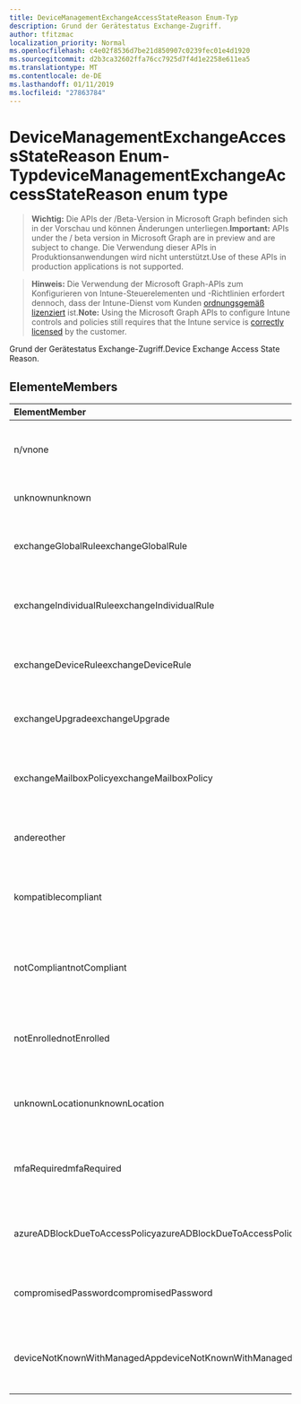```yaml
---
title: DeviceManagementExchangeAccessStateReason Enum-Typ
description: Grund der Gerätestatus Exchange-Zugriff.
author: tfitzmac
localization_priority: Normal
ms.openlocfilehash: c4e02f8536d7be21d850907c0239fec01e4d1920
ms.sourcegitcommit: d2b3ca32602ffa76cc7925d7f4d1e2258e611ea5
ms.translationtype: MT
ms.contentlocale: de-DE
ms.lasthandoff: 01/11/2019
ms.locfileid: "27863784"
---
```

# <a name="devicemanagementexchangeaccessstatereason-enum-type"></a><span data-ttu-id="cc40e-103">DeviceManagementExchangeAccessStateReason Enum-Typ</span><span class="sxs-lookup"><span data-stu-id="cc40e-103">deviceManagementExchangeAccessStateReason enum type</span></span>

> <span data-ttu-id="cc40e-104">**Wichtig:** Die APIs der /Beta-Version in Microsoft Graph befinden sich in der Vorschau und können Änderungen unterliegen.</span><span class="sxs-lookup"><span data-stu-id="cc40e-104">**Important:** APIs under the / beta version in Microsoft Graph are in preview and are subject to change.</span></span> <span data-ttu-id="cc40e-105">Die Verwendung dieser APIs in Produktionsanwendungen wird nicht unterstützt.</span><span class="sxs-lookup"><span data-stu-id="cc40e-105">Use of these APIs in production applications is not supported.</span></span>

> <span data-ttu-id="cc40e-106">**Hinweis:** Die Verwendung der Microsoft Graph-APIs zum Konfigurieren von Intune-Steuerelementen und -Richtlinien erfordert dennoch, dass der Intune-Dienst vom Kunden [ordnungsgemäß lizenziert](https://go.microsoft.com/fwlink/?linkid=839381) ist.</span><span class="sxs-lookup"><span data-stu-id="cc40e-106">**Note:** Using the Microsoft Graph APIs to configure Intune controls and policies still requires that the Intune service is [correctly licensed](https://go.microsoft.com/fwlink/?linkid=839381) by the customer.</span></span>

<span data-ttu-id="cc40e-107">Grund der Gerätestatus Exchange-Zugriff.</span><span class="sxs-lookup"><span data-stu-id="cc40e-107">Device Exchange Access State Reason.</span></span>
## <a name="members"></a><span data-ttu-id="cc40e-108">Elemente</span><span class="sxs-lookup"><span data-stu-id="cc40e-108">Members</span></span>
|<span data-ttu-id="cc40e-109">Element</span><span class="sxs-lookup"><span data-stu-id="cc40e-109">Member</span></span>|<span data-ttu-id="cc40e-110">Wert</span><span class="sxs-lookup"><span data-stu-id="cc40e-110">Value</span></span>|<span data-ttu-id="cc40e-111">Beschreibung</span><span class="sxs-lookup"><span data-stu-id="cc40e-111">Description</span></span>|
|:---|:---|:---|
|<span data-ttu-id="cc40e-112">n/v</span><span class="sxs-lookup"><span data-stu-id="cc40e-112">none</span></span>|<span data-ttu-id="cc40e-113">0</span><span class="sxs-lookup"><span data-stu-id="cc40e-113">0</span></span>|<span data-ttu-id="cc40e-114">Kein Zugriff Zustand Grund ermittelt aus Exchange</span><span class="sxs-lookup"><span data-stu-id="cc40e-114">No access state reason discovered from Exchange</span></span>|
|<span data-ttu-id="cc40e-115">unknown</span><span class="sxs-lookup"><span data-stu-id="cc40e-115">unknown</span></span>|<span data-ttu-id="cc40e-116">1</span><span class="sxs-lookup"><span data-stu-id="cc40e-116">1</span></span>|<span data-ttu-id="cc40e-117">Unbekannte Access Zustand Grund</span><span class="sxs-lookup"><span data-stu-id="cc40e-117">Unknown access state reason</span></span>|
|<span data-ttu-id="cc40e-118">exchangeGlobalRule</span><span class="sxs-lookup"><span data-stu-id="cc40e-118">exchangeGlobalRule</span></span>|<span data-ttu-id="cc40e-119">2</span><span class="sxs-lookup"><span data-stu-id="cc40e-119">2</span></span>|<span data-ttu-id="cc40e-120">Access-Zustand durch Exchange globale Regel bestimmt</span><span class="sxs-lookup"><span data-stu-id="cc40e-120">Access state determined by Exchange Global rule</span></span>|
|<span data-ttu-id="cc40e-121">exchangeIndividualRule</span><span class="sxs-lookup"><span data-stu-id="cc40e-121">exchangeIndividualRule</span></span>|<span data-ttu-id="cc40e-122">3</span><span class="sxs-lookup"><span data-stu-id="cc40e-122">3</span></span>|<span data-ttu-id="cc40e-123">Access-Zustand durch Exchange einzelne Regel bestimmt</span><span class="sxs-lookup"><span data-stu-id="cc40e-123">Access state determined by Exchange Individual rule</span></span>|
|<span data-ttu-id="cc40e-124">exchangeDeviceRule</span><span class="sxs-lookup"><span data-stu-id="cc40e-124">exchangeDeviceRule</span></span>|<span data-ttu-id="cc40e-125">4</span><span class="sxs-lookup"><span data-stu-id="cc40e-125">4</span></span>|<span data-ttu-id="cc40e-126">Access-Zustand von Exchange-Regel bestimmt</span><span class="sxs-lookup"><span data-stu-id="cc40e-126">Access state determined by Exchange Device rule</span></span>|
|<span data-ttu-id="cc40e-127">exchangeUpgrade</span><span class="sxs-lookup"><span data-stu-id="cc40e-127">exchangeUpgrade</span></span>|<span data-ttu-id="cc40e-128">5</span><span class="sxs-lookup"><span data-stu-id="cc40e-128">5</span></span>|<span data-ttu-id="cc40e-129">Access-Zustand aufgrund von Exchange-upgrade</span><span class="sxs-lookup"><span data-stu-id="cc40e-129">Access state due to Exchange upgrade</span></span>|
|<span data-ttu-id="cc40e-130">exchangeMailboxPolicy</span><span class="sxs-lookup"><span data-stu-id="cc40e-130">exchangeMailboxPolicy</span></span>|<span data-ttu-id="cc40e-131">6</span><span class="sxs-lookup"><span data-stu-id="cc40e-131">6</span></span>|<span data-ttu-id="cc40e-132">Access-Zustand von Exchange-Postfachrichtlinie bestimmt</span><span class="sxs-lookup"><span data-stu-id="cc40e-132">Access state determined by Exchange Mailbox Policy</span></span>|
|<span data-ttu-id="cc40e-133">andere</span><span class="sxs-lookup"><span data-stu-id="cc40e-133">other</span></span>|<span data-ttu-id="cc40e-134">7</span><span class="sxs-lookup"><span data-stu-id="cc40e-134">7</span></span>|<span data-ttu-id="cc40e-135">Access-Zustand durch Exchange bestimmt</span><span class="sxs-lookup"><span data-stu-id="cc40e-135">Access state determined by Exchange</span></span>|
|<span data-ttu-id="cc40e-136">kompatible</span><span class="sxs-lookup"><span data-stu-id="cc40e-136">compliant</span></span>|<span data-ttu-id="cc40e-137">8</span><span class="sxs-lookup"><span data-stu-id="cc40e-137">8</span></span>|<span data-ttu-id="cc40e-138">Greifen Sie Zustand gewährt zu, indem Sie Compliance-Herausforderung</span><span class="sxs-lookup"><span data-stu-id="cc40e-138">Access state granted by compliance challenge</span></span>|
|<span data-ttu-id="cc40e-139">notCompliant</span><span class="sxs-lookup"><span data-stu-id="cc40e-139">notCompliant</span></span>|<span data-ttu-id="cc40e-140">9</span><span class="sxs-lookup"><span data-stu-id="cc40e-140">9</span></span>|<span data-ttu-id="cc40e-141">Access-Status von Compliance-Herausforderung gesperrt</span><span class="sxs-lookup"><span data-stu-id="cc40e-141">Access state revoked by compliance challenge</span></span>|
|<span data-ttu-id="cc40e-142">notEnrolled</span><span class="sxs-lookup"><span data-stu-id="cc40e-142">notEnrolled</span></span>|<span data-ttu-id="cc40e-143">10</span><span class="sxs-lookup"><span data-stu-id="cc40e-143">10</span></span>|<span data-ttu-id="cc40e-144">Access-Status von Herausforderung Management gesperrt</span><span class="sxs-lookup"><span data-stu-id="cc40e-144">Access state revoked by management challenge</span></span>|
|<span data-ttu-id="cc40e-145">unknownLocation</span><span class="sxs-lookup"><span data-stu-id="cc40e-145">unknownLocation</span></span>|<span data-ttu-id="cc40e-146">12</span><span class="sxs-lookup"><span data-stu-id="cc40e-146">12</span></span>|<span data-ttu-id="cc40e-147">Access-Zustand aufgrund von unbekannten Speicherort</span><span class="sxs-lookup"><span data-stu-id="cc40e-147">Access state due to unknown location</span></span>|
|<span data-ttu-id="cc40e-148">mfaRequired</span><span class="sxs-lookup"><span data-stu-id="cc40e-148">mfaRequired</span></span>|<span data-ttu-id="cc40e-149">13</span><span class="sxs-lookup"><span data-stu-id="cc40e-149">13</span></span>|<span data-ttu-id="cc40e-150">Access-Zustand aufgrund mehrstufiger Authentifizierung das Herausforderung</span><span class="sxs-lookup"><span data-stu-id="cc40e-150">Access state due to MFA challenge</span></span>|
|<span data-ttu-id="cc40e-151">azureADBlockDueToAccessPolicy</span><span class="sxs-lookup"><span data-stu-id="cc40e-151">azureADBlockDueToAccessPolicy</span></span>|<span data-ttu-id="cc40e-152">14</span><span class="sxs-lookup"><span data-stu-id="cc40e-152">14</span></span>|<span data-ttu-id="cc40e-153">Access-Status von AAD Zugriffsrichtlinie gesperrt</span><span class="sxs-lookup"><span data-stu-id="cc40e-153">Access State revoked by AAD Access Policy</span></span>|
|<span data-ttu-id="cc40e-154">compromisedPassword</span><span class="sxs-lookup"><span data-stu-id="cc40e-154">compromisedPassword</span></span>|<span data-ttu-id="cc40e-155">15</span><span class="sxs-lookup"><span data-stu-id="cc40e-155">15</span></span>|<span data-ttu-id="cc40e-156">Access-Zustand durch Kennwort offengelegt gesperrt</span><span class="sxs-lookup"><span data-stu-id="cc40e-156">Access State revoked by compromised password</span></span>|
|<span data-ttu-id="cc40e-157">deviceNotKnownWithManagedApp</span><span class="sxs-lookup"><span data-stu-id="cc40e-157">deviceNotKnownWithManagedApp</span></span>|<span data-ttu-id="cc40e-158">16</span><span class="sxs-lookup"><span data-stu-id="cc40e-158">16</span></span>|<span data-ttu-id="cc40e-159">Access-Status von verwalteten Anwendung Herausforderung gesperrt</span><span class="sxs-lookup"><span data-stu-id="cc40e-159">Access state revoked by managed application challenge</span></span>|





